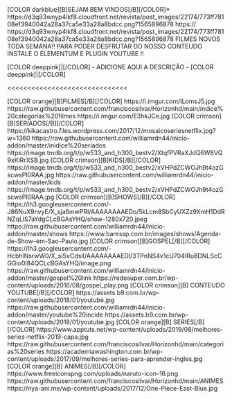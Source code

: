 <channel>
<name>[COLOR darkblue][B]SEJAM BEM VINDOS[/B][/COLOR]</name>*
<thumbnail>https://d3q93wnyp4lkf8.cloudfront.net/revista/post_images/22174/773ff78108ef3940042a28a37ca5e33a28a8bdcc.png?1565896878</thumbnail>
<externallink>https://</externallink>
<fanart>https://d3q93wnyp4lkf8.cloudfront.net/revista/post_images/22174/773ff78108ef3940042a28a37ca5e33a28a8bdcc.png?1565896878</fanart>
<info>FILMES NOVOS TODA SEMANA!! PARA PODER DESFRUTAR DO NOSSO CONTEUDO INSTALE O ELEMENTUM E PLUGIN YOUTUBE !!<info>


[COLOR deeppink]|[/COLOR] - ADICIONE AQUI A DESCRIÇÃO - [COLOR deeppink]|[/COLOR]</info>
</channel>
</channels>

<<<<<<<<<<<<<<<<<<<<<<<<<<<<<<


<channels>
<channel>
<name>[COLOR orange][B]FILMES[/B][/COLOR]</name>
<thumbnail>https://i.imgur.com/ILomsJ5.jpg</thumbnail>
<externallink>https://raw.githubusercontent.com/franciscosilvar/Horizonhd/main/indice%20categorias%20filmes</externallink>
<fanart>https://i.imgur.com/E3hkJCe.jpg</fanart>
<info>
</channel>

<channel>
<name>[COLOR crimson][B]SERIADOS[/B][/COLOR]</name>
<thumbnail>https://kikacastro.files.wordpress.com/2017/12/mosaicoseriesnetflix.jpg?w=1360</thumbnail>
<externallink>https://raw.githubusercontent.com/williamrdn44/inicio-addon/master/inidice%20seriados</externallink>
<fanart>https://image.tmdb.org/t/p/w533_and_h300_bestv2/XtqfPVRaXJdQ6W8VQ9xKlRrXSB.jpg</fanart>
<info>
</channel>
 
<channel>
<name>[COLOR crimson][B]KIDS[/B][/COLOR]</name>
<thumbnail>https://image.tmdb.org/t/p/w533_and_h300_bestv2/xVHPdZCWOJh9t4ozGscwsPl0RAA.jpg</thumbnail>
<externallink>https://raw.githubusercontent.com/williamrdn44/inicio-addon/master/kids</externallink>
<fanart>https://image.tmdb.org/t/p/w533_and_h300_bestv2/xVHPdZCWOJh9t4ozGscwsPl0RAA.jpg</fanart>
</channel>

<channel>
<name>[COLOR crimson][B]SHOWS[/B][/COLOR]</name>
<thumbnail>https://lh3.googleusercontent.com/-J86NuX9nvyE/X_sja6mwPRI/AAAAAAAAEDo/5kLcm8SbCyUXZz9XmH1DdRNZqLlS7aYdgCLcBGAsYHQ/show-1280x720.jpeg</thumbnail>
<externallink>https://raw.githubusercontent.com/williamrdn44/inicio-addon/master/shows</externallink>
<fanart>https://www.baressp.com.br/images/shows/Agenda-de-Show-em-Sao-Paulo.jpg</fanart>
</channel>
 
<channel>
<name>[COLOR crimson][B]GOSPEL[/B][/COLOR]</name>
<thumbnail>https://lh3.googleusercontent.com/-HcbhlNsrwW0/X_siSvCdsII/AAAAAAAAEDI/3TPnNS4v1cU704IRu8DNLScCGGio0l84QCLcBGAsYHQ/image.png</thumbnail>
<externallink>https://raw.githubusercontent.com/williamrdn44/inicio-addon/master/gospel%20link</externallink>
<fanart>https://redesuper.com.br/wp-content/uploads/2016/08/gospel_play.png</fanart>
</channel>

<channels>
<channel>
<name>[COLOR crimson][B] CONTEUDO YOUTUBE[/B][/COLOR]</name>
<thumbnail>https://assets.b9.com.br/wp-content/uploads/2018/01/youtube.jpg</thumbnail>
<externallink>https://raw.githubusercontent.com/williamrdn44/inicio-addon/master/youtube%20incide</externallink>
<fanart>https://assets.b9.com.br/wp-content/uploads/2018/01/youtube.jpg</fanart>
</channel>

<channel>
<name>[COLOR orange][B] SERIES[/B][/COLOR]</name>
<thumbnail>https://www.apptuts.net/wp-content/uploads/2019/08/melhores-series-netflix-2019-capa.jpg</thumbnail>
<externallink>https://raw.githubusercontent.com/franciscosilvar/Horizonhd/main/categorias%20series</externallink>
<fanart>https://academiawashington.com.br/wp-content/uploads/2017/09/melhores-series-para-aprender-ingles.jpg</fanart>
</channel>

<channel>
<name>[COLOR orange][B] ANIMES[/B][/COLOR]</name>
<thumbnail>https://www.freeiconspng.com/uploads/naruto-icon-16.png</thumbnail>
<externallink>https://raw.githubusercontent.com/franciscosilvar/Horizonhd/main/ANIMES</externallink>
<fanart>https://nya-ani.me/wp-content/uploads/2017/12/One-Piece-East-Blue.jpg</fanart>
</channel>
